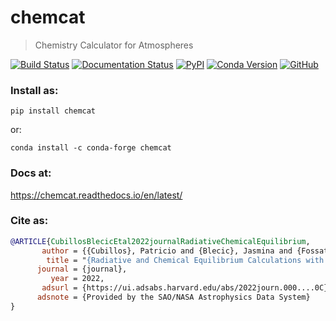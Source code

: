 # chemcat
> Chemistry Calculator for Atmospheres

[![Build Status](https://travis-ci.com/chemcat/chemcat.svg?branch=master)](https://travis-ci.com/atmolib/chemcat)
[![Documentation Status](https://readthedocs.org/projects/chemcat/badge/?version=latest)](https://chemcat.readthedocs.io/en/latest/?badge=latest)
[![PyPI](https://img.shields.io/pypi/v/chemcat.svg)](https://pypi.org/project/chemcat)
[![Conda Version](https://img.shields.io/conda/vn/conda-forge/chemcat.svg)](https://anaconda.org/conda-forge/chemcat)
[![GitHub](https://img.shields.io/github/license/atmochem/chemcat.svg?color=blue)](https://chemcat.readthedocs.io/en/latest/license.html)

### Install as:
```
pip install chemcat
```
or:
```
conda install -c conda-forge chemcat
```


### Docs at:
<https://chemcat.readthedocs.io/en/latest/>

### Cite as:
```bibtex
@ARTICLE{CubillosBlecicEtal2022journalRadiativeChemicalEquilibrium,
       author = {{Cubillos}, Patricio and {Blecic}, Jasmina and {Fossati}, Luca},
        title = "{Radiative and Chemical Equilibrium Calculations with Application to Exoplanets}",
      journal = {journal},
         year = 2022,
       adsurl = {https://ui.adsabs.harvard.edu/abs/2022journ.000....0C},
      adsnote = {Provided by the SAO/NASA Astrophysics Data System}
}
```
